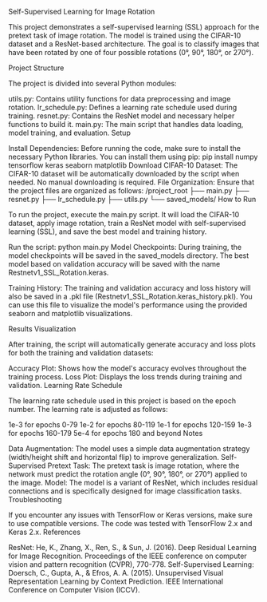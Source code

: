 Self-Supervised Learning for Image Rotation

This project demonstrates a self-supervised learning (SSL) approach for the pretext task of image rotation. The model is trained using the CIFAR-10 dataset and a ResNet-based architecture. The goal is to classify images that have been rotated by one of four possible rotations (0°, 90°, 180°, or 270°).

Project Structure

The project is divided into several Python modules:

utils.py: Contains utility functions for data preprocessing and image rotation.
lr_schedule.py: Defines a learning rate schedule used during training.
resnet.py: Contains the ResNet model and necessary helper functions to build it.
main.py: The main script that handles data loading, model training, and evaluation.
Setup

Install Dependencies: Before running the code, make sure to install the necessary Python libraries. You can install them using pip:
pip install numpy tensorflow keras seaborn matplotlib
Download CIFAR-10 Dataset: The CIFAR-10 dataset will be automatically downloaded by the script when needed. No manual downloading is required.
File Organization: Ensure that the project files are organized as follows:
/project_root
├── main.py
├── resnet.py
├── lr_schedule.py
├── utils.py
└── saved_models/
How to Run

To run the project, execute the main.py script. It will load the CIFAR-10 dataset, apply image rotation, train a ResNet model with self-supervised learning (SSL), and save the best model and training history.

Run the script:
python main.py
Model Checkpoints:
During training, the model checkpoints will be saved in the saved_models directory. The best model based on validation accuracy will be saved with the name Restnetv1_SSL_Rotation.keras.

Training History:
The training and validation accuracy and loss history will also be saved in a .pkl file (Restnetv1_SSL_Rotation.keras_history.pkl). You can use this file to visualize the model's performance using the provided seaborn and matplotlib visualizations.

Results Visualization

After training, the script will automatically generate accuracy and loss plots for both the training and validation datasets:

Accuracy Plot: Shows how the model's accuracy evolves throughout the training process.
Loss Plot: Displays the loss trends during training and validation.
Learning Rate Schedule

The learning rate schedule used in this project is based on the epoch number. The learning rate is adjusted as follows:

1e-3 for epochs 0-79
1e-2 for epochs 80-119
1e-1 for epochs 120-159
1e-3 for epochs 160-179
5e-4 for epochs 180 and beyond
Notes

Data Augmentation: The model uses a simple data augmentation strategy (width/height shift and horizontal flip) to improve generalization.
Self-Supervised Pretext Task: The pretext task is image rotation, where the network must predict the rotation angle (0°, 90°, 180°, or 270°) applied to the image.
Model: The model is a variant of ResNet, which includes residual connections and is specifically designed for image classification tasks.
Troubleshooting

If you encounter any issues with TensorFlow or Keras versions, make sure to use compatible versions. The code was tested with TensorFlow 2.x and Keras 2.x.
References

ResNet: He, K., Zhang, X., Ren, S., & Sun, J. (2016). Deep Residual Learning for Image Recognition. Proceedings of the IEEE conference on computer vision and pattern recognition (CVPR), 770-778.
Self-Supervised Learning: Doersch, C., Gupta, A., & Efros, A. A. (2015). Unsupervised Visual Representation Learning by Context Prediction. IEEE International Conference on Computer Vision (ICCV).